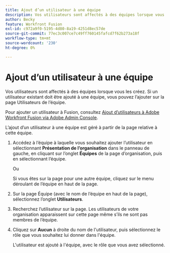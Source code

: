 ```yaml
---
title: Ajout d’un utilisateur à une équipe
description: Vos utilisateurs sont affectés à des équipes lorsque vous les créez. Si un utilisateur existant doit être ajouté à une équipe, vous pouvez l’ajouter sur la page Utilisateurs de l’équipe.
author: Becky
feature: Workfront Fusion
exl-id: c972a9f0-5195-4d80-8a19-4251d8ec57de
source-git-commit: 77ec3c007ce7c49ff760145fafcd7f62b273a18f
workflow-type: tm+mt
source-wordcount: '230'
ht-degree: 0%

---
```


# Ajout d’un utilisateur à une équipe

Vos utilisateurs sont affectés à des équipes lorsque vous les créez. Si un utilisateur existant doit être ajouté à une équipe, vous pouvez l’ajouter sur la page Utilisateurs de l’équipe.

Pour ajouter un utilisateur à Fusion, consultez [Ajout d’utilisateurs à Adobe Workfront Fusion via Adobe Admin Console](/help/workfront-fusion/set-up-and-manage-workfront-fusion/set-up-and-manage-orgs-and-teams/set-up-orgs-teams-and-users/add-fusion-users-admin-console.md).

L’ajout d’un utilisateur à une équipe est géré à partir de la page relative à cette équipe.

1. Accédez à l’équipe à laquelle vous souhaitez ajouter l’utilisateur en sélectionnant **Présentation de l’organisation** dans le panneau de gauche, en cliquant sur l’onglet **Équipes** de la page d’organisation, puis en sélectionnant l’équipe.

   Ou

   Si vous êtes sur la page pour une autre équipe, cliquez sur le menu déroulant de l’équipe en haut de la page.

1. Sur la page Équipe (avec le nom de l’équipe en haut de la page), sélectionnez l’onglet **Utilisateurs**.
1. Recherchez l’utilisateur sur la page. Les utilisateurs de votre organisation apparaissent sur cette page même s’ils ne sont pas membres de l’équipe.
1. Cliquez sur **Aucun** à droite du nom de l&#39;utilisateur, puis sélectionnez le rôle que vous souhaitez lui donner dans l&#39;équipe.

   L&#39;utilisateur est ajouté à l&#39;équipe, avec le rôle que vous avez sélectionné.
